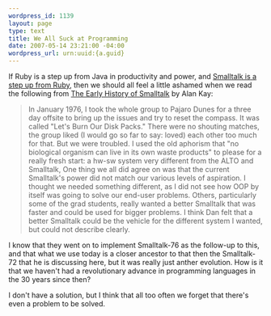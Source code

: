 ```yaml
--- 
wordpress_id: 1139
layout: page
type: text
title: We All Suck at Programming
date: 2007-05-14 23:21:00 -04:00
wordpress_url: urn:uuid:{a.guid}
---
```

<p>If Ruby is a step up from Java in productivity and power, and <a href="http://smallthought.com/avi/?p=4">Smalltalk is a step up from Ruby</a>, then we should all feel a little ashamed when we read the following from <a href="http://gagne.homedns.org/~tgagne/contrib/EarlyHistoryST.html">The Early History of Smalltalk</a> by Alan Kay:</p>

<blockquote>
    <p>In January 1976, I took the whole group to Pajaro Dunes for a three day offsite to bring up the issues and try to reset the compass. It was called "Let's Burn Our Disk Packs." There were no shouting matches, the group liked (I would go so far to say: loved) each other too much for that. But we were troubled. I used the old aphorism that "no biological organism can live in its own waste products" to please for a really fresh start: a hw-sw system very different from the ALTO and Smalltalk, One thing we all did agree on was that the current Smalltalk's power did not match our various levels of aspiration. I thought we needed something different, as I did not see how OOP by itself was going to solve our end-user problems. Others, particularly some of the grad students, really wanted a better Smalltalk that was faster and could be used for bigger problems. I think Dan felt that a better Smalltalk could be the vehicle for the different system I wanted, but could not describe clearly.</p>
</blockquote>

<p>I know that they went on to implement Smalltalk-76 as the follow-up to this, and that what we use today is a closer ancestor to that then the Smalltalk-72 that he is discussing here, but it was really just anther evolution.  How is it that we haven't had a revolutionary advance in programming languages in the 30 years since then?</p>

<p>I don't have a solution, but I think that all too often we forget that there's even a problem to be solved.</p>

